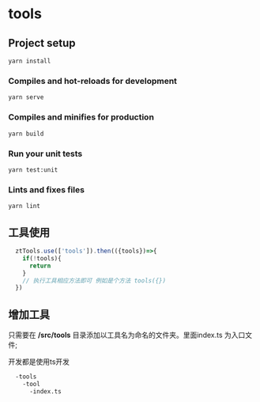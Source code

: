 # tools

## Project setup

```
yarn install
```

### Compiles and hot-reloads for development

```
yarn serve
```

### Compiles and minifies for production

```
yarn build
```

### Run your unit tests

```
yarn test:unit
```

### Lints and fixes files

```
yarn lint
```

## 工具使用

```js
  ztTools.use(['tools']).then(({tools})=>{
    if(!tools){
      return
    }
    // 执行工具相应方法即可 例如是个方法 tools({})
  })
```

## 增加工具

只需要在 **/src/tools** 目录添加以工具名为命名的文件夹。里面index.ts 为入口文件;

开发都是使用ts开发

```sh
  -tools
    -tool
      -index.ts
